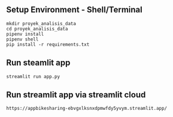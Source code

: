 ## Setup Environment - Shell/Terminal
```
mkdir proyek_analisis_data
cd proyek_analisis_data
pipenv install
pipenv shell
pip install -r requirements.txt
```

## Run steamlit app
```
streamlit run app.py
```

## Run streamlit app via streamlit cloud
```
https://appbikesharing-ebvgxlksnxdpmwfdy5yvym.streamlit.app/
```

